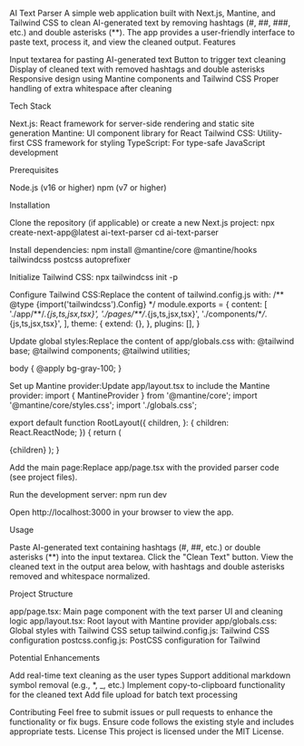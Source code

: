 AI Text Parser
A simple web application built with Next.js, Mantine, and Tailwind CSS to clean AI-generated text by removing hashtags (#, ##, ###, etc.) and double asterisks (\*\*). The app provides a user-friendly interface to paste text, process it, and view the cleaned output.
Features

Input textarea for pasting AI-generated text
Button to trigger text cleaning
Display of cleaned text with removed hashtags and double asterisks
Responsive design using Mantine components and Tailwind CSS
Proper handling of extra whitespace after cleaning

Tech Stack

Next.js: React framework for server-side rendering and static site generation
Mantine: UI component library for React
Tailwind CSS: Utility-first CSS framework for styling
TypeScript: For type-safe JavaScript development

Prerequisites

Node.js (v16 or higher)
npm (v7 or higher)

Installation

Clone the repository (if applicable) or create a new Next.js project:
npx create-next-app@latest ai-text-parser
cd ai-text-parser

Install dependencies:
npm install @mantine/core @mantine/hooks tailwindcss postcss autoprefixer

Initialize Tailwind CSS:
npx tailwindcss init -p

Configure Tailwind CSS:Replace the content of tailwind.config.js with:
/** @type {import('tailwindcss').Config} \*/
module.exports = {
content: [
'./app/**/_.{js,ts,jsx,tsx}',
'./pages/\*\*/_.{js,ts,jsx,tsx}',
'./components/\*_/_.{js,ts,jsx,tsx}',
],
theme: {
extend: {},
},
plugins: [],
}

Update global styles:Replace the content of app/globals.css with:
@tailwind base;
@tailwind components;
@tailwind utilities;

body {
@apply bg-gray-100;
}

Set up Mantine provider:Update app/layout.tsx to include the Mantine provider:
import { MantineProvider } from '@mantine/core';
import '@mantine/core/styles.css';
import './globals.css';

export default function RootLayout({
children,
}: {
children: React.ReactNode;
}) {
return (
<html lang="en">
<body>
<MantineProvider>{children}</MantineProvider>
</body>
</html>
);
}

Add the main page:Replace app/page.tsx with the provided parser code (see project files).

Run the development server:
npm run dev

Open http://localhost:3000 in your browser to view the app.

Usage

Paste AI-generated text containing hashtags (#, ##, etc.) or double asterisks (\*\*) into the input textarea.
Click the "Clean Text" button.
View the cleaned text in the output area below, with hashtags and double asterisks removed and whitespace normalized.

Project Structure

app/page.tsx: Main page component with the text parser UI and cleaning logic
app/layout.tsx: Root layout with Mantine provider
app/globals.css: Global styles with Tailwind CSS setup
tailwind.config.js: Tailwind CSS configuration
postcss.config.js: PostCSS configuration for Tailwind

Potential Enhancements

Add real-time text cleaning as the user types
Support additional markdown symbol removal (e.g., \*, \_, etc.)
Implement copy-to-clipboard functionality for the cleaned text
Add file upload for batch text processing

Contributing
Feel free to submit issues or pull requests to enhance the functionality or fix bugs. Ensure code follows the existing style and includes appropriate tests.
License
This project is licensed under the MIT License.
